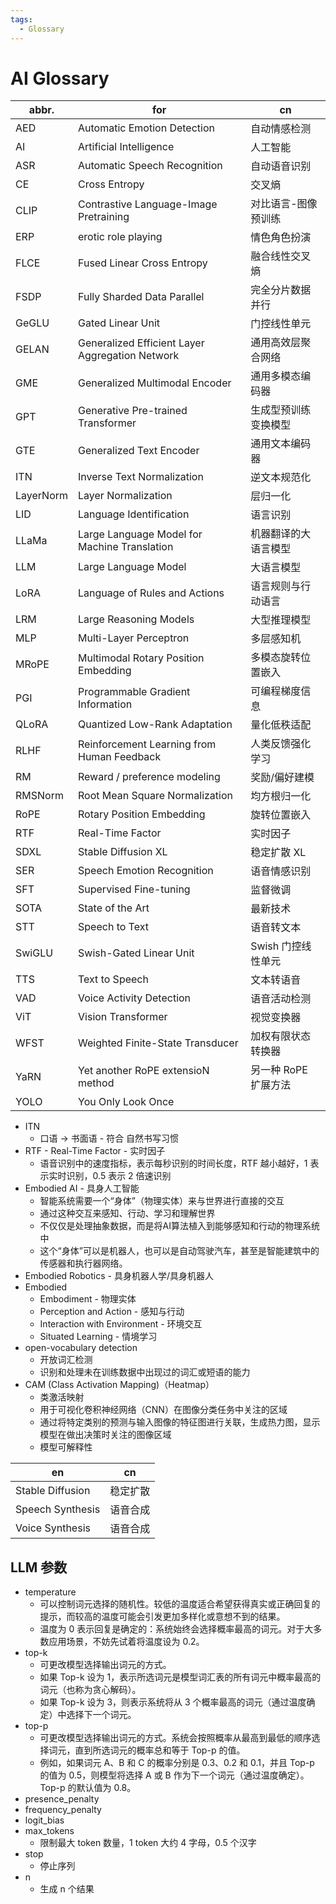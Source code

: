 ```yaml
---
tags:
  - Glossary
---
```


# AI Glossary

| abbr.     | for                                             | cn                   |
| --------- | ----------------------------------------------- | -------------------- |
| AED       | Automatic Emotion Detection                     | 自动情感检测         |
| AI        | Artificial Intelligence                         | 人工智能             |
| ASR       | Automatic Speech Recognition                    | 自动语音识别         |
| CE        | Cross Entropy                                   | 交叉熵               |
| CLIP      | Contrastive Language-Image Pretraining          | 对比语言-图像预训练  |
| ERP       | erotic role playing                             | 情色角色扮演         |
| FLCE      | Fused Linear Cross Entropy                      | 融合线性交叉熵       |
| FSDP      | Fully Sharded Data Parallel                     | 完全分片数据并行     |
| GeGLU     | Gated Linear Unit                               | 门控线性单元         |
| GELAN     | Generalized Efficient Layer Aggregation Network | 通用高效层聚合网络   |
| GME       | Generalized Multimodal Encoder                  | 通用多模态编码器     |
| GPT       | Generative Pre-trained Transformer              | 生成型预训练变换模型 |
| GTE       | Generalized Text Encoder                        | 通用文本编码器       |
| ITN       | Inverse Text Normalization                      | 逆文本规范化         |
| LayerNorm | Layer Normalization                             | 层归一化             |
| LID       | Language Identification                         | 语言识别             |
| LLaMa     | Large Language Model for Machine Translation    | 机器翻译的大语言模型 |
| LLM       | Large Language Model                            | 大语言模型           |
| LoRA      | Language of Rules and Actions                   | 语言规则与行动语言   |
| LRM       | Large Reasoning Models                          | 大型推理模型         |
| MLP       | Multi-Layer Perceptron                          | 多层感知机           |
| MRoPE     | Multimodal Rotary Position Embedding            | 多模态旋转位置嵌入   |
| PGI       | Programmable Gradient Information               | 可编程梯度信息       |
| QLoRA     | Quantized Low-Rank Adaptation                   | 量化低秩适配         |
| RLHF      | Reinforcement Learning from Human Feedback      | 人类反馈强化学习     |
| RM        | Reward / preference modeling                    | 奖励/偏好建模        |
| RMSNorm   | Root Mean Square Normalization                  | 均方根归一化         |
| RoPE      | Rotary Position Embedding                       | 旋转位置嵌入         |
| RTF       | Real-Time Factor                                | 实时因子             |
| SDXL      | Stable Diffusion XL                             | 稳定扩散 XL          |
| SER       | Speech Emotion Recognition                      | 语音情感识别         |
| SFT       | Supervised Fine-tuning                          | 监督微调             |
| SOTA      | State of the Art                                | 最新技术             |
| STT       | Speech to Text                                  | 语音转文本           |
| SwiGLU    | Swish-Gated Linear Unit                         | Swish 门控线性单元   |
| TTS       | Text to Speech                                  | 文本转语音           |
| VAD       | Voice Activity Detection                        | 语音活动检测         |
| ViT       | Vision Transformer                              | 视觉变换器           |
| WFST      | Weighted Finite-State Transducer                | 加权有限状态转换器   |
| YaRN      | Yet another RoPE extensioN method               | 另一种 RoPE 扩展方法 |
| YOLO      | You Only Look Once                              |                      |

- ITN
  - 口语 -> 书面语 - 符合 自然书写习惯
- RTF - Real-Time Factor - 实时因子
  - 语音识别中的速度指标，表示每秒识别的时间长度，RTF 越小越好，1 表示实时识别，0.5 表示 2 倍速识别
- Embodied AI - 具身人工智能
  - 智能系统需要一个“身体”（物理实体）来与世界进行直接的交互
  - 通过这种交互来感知、行动、学习和理解世界
  - 不仅仅是处理抽象数据，而是将AI算法植入到能够感知和行动的物理系统中
  - 这个“身体”可以是机器人，也可以是自动驾驶汽车，甚至是智能建筑中的传感器和执行器网络。
- Embodied Robotics - 具身机器人学/具身机器人
- Embodied
  - Embodiment - 物理实体
  - Perception and Action - 感知与行动
  - Interaction with Environment - 环境交互
  - Situated Learning - 情境学习
- open-vocabulary detection
  - 开放词汇检测
  - 识别和处理未在训练数据中出现过的词汇或短语的能力
- CAM (Class Activation Mapping)（Heatmap）
  - 类激活映射
  - 用于可视化卷积神经网络（CNN）在图像分类任务中关注的区域
  - 通过将特定类别的预测与输入图像的特征图进行关联，生成热力图，显示模型在做出决策时关注的图像区域
  - 模型可解释性

| en               | cn       |
| ---------------- | -------- |
| Stable Diffusion | 稳定扩散 |
| Speech Synthesis | 语音合成 |
| Voice Synthesis  | 语音合成 |

## LLM 参数

- temperature
  - 可以控制词元选择的随机性。较低的温度适合希望获得真实或正确回复的提示，而较高的温度可能会引发更加多样化或意想不到的结果。
  - 温度为 0 表示回复是确定的：系统始终会选择概率最高的词元。对于大多数应用场景，不妨先试着将温度设为 0.2。
- top-k
  - 可更改模型选择输出词元的方式。
  - 如果 Top-k 设为 1，表示所选词元是模型词汇表的所有词元中概率最高的词元（也称为贪心解码）。
  - 如果 Top-k 设为 3，则表示系统将从 3 个概率最高的词元（通过温度确定）中选择下一个词元。
- top-p
  - 可更改模型选择输出词元的方式。系统会按照概率从最高到最低的顺序选择词元，直到所选词元的概率总和等于 Top-p 的值。
  - 例如，如果词元 A、B 和 C 的概率分别是 0.3、0.2 和 0.1，并且 Top-p 的值为 0.5，则模型将选择 A 或 B 作为下一个词元（通过温度确定）。Top-p 的默认值为 0.8。
- presence_penalty
- frequency_penalty
- logit_bias
- max_tokens
  - 限制最大 token 数量，1 token 大约 4 字母，0.5 个汉字
- stop
  - 停止序列
- n
  - 生成 n 个结果
